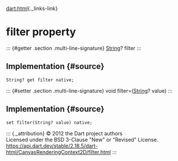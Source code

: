 [dart:html](../../dart-html/dart-html-library){._links-link}

filter property
===============

::: {#getter .section .multi-line-signature}
[String](../../dart-core/string-class)? filter
:::

Implementation {#source}
--------------

``` {.language-dart data-language="dart"}
String? get filter native;
```

::: {#setter .section .multi-line-signature}
void filter=([String](../../dart-core/string-class)? value)
:::

Implementation {#source}
--------------

``` {.language-dart data-language="dart"}
set filter(String? value) native;
```

::: {._attribution}
© 2012 the Dart project authors\
Licensed under the BSD 3-Clause \"New\" or \"Revised\" License.\
<https://api.dart.dev/stable/2.18.5/dart-html/CanvasRenderingContext2D/filter.html>
:::

